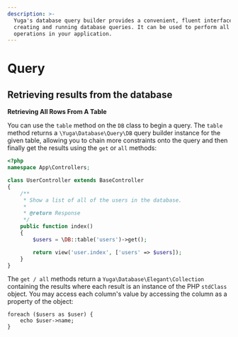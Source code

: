 ```yaml
---
description: >-
  Yuga's database query builder provides a convenient, fluent interface to
  creating and running database queries. It can be used to perform all database
  operations in your application.
---
```


# Query

## Retrieving results from the database

**Retrieving All Rows From A Table**

You can use the `table` method on the `DB` class to begin a query. The `table` method returns a `\Yuga\Database\Query\DB` query builder instance for the given table, allowing you to chain more constraints onto the query and then finally get the results using the `get` or `all` methods:

```php
<?php
namespace App\Controllers;

class UserController extends BaseController
{
    /**
     * Show a list of all of the users in the database.
     *
     * @return Response
     */
    public function index()
    {
        $users = \DB::table('users')->get();

        return view('user.index', ['users' => $users]);
    }
}
```

The `get / all` methods return a `Yuga\Database\Elegant\Collection` containing the results where each result is an instance of the PHP `stdClass` object. You may access each column's value by accessing the column as a property of the object:

```text
foreach ($users as $user) {
    echo $user->name;
}
```

